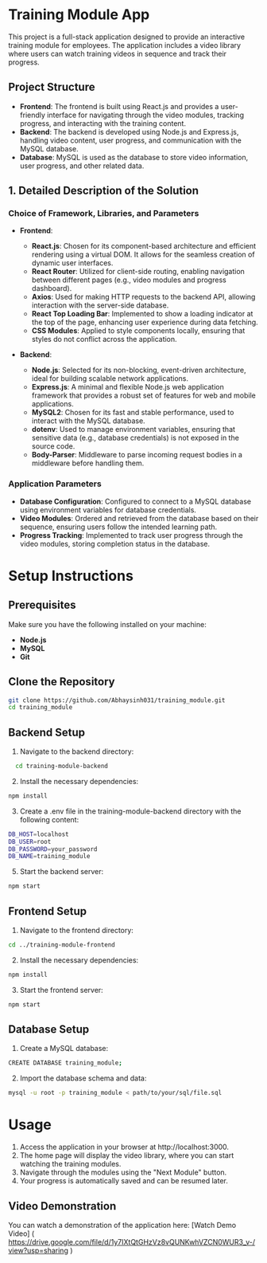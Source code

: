 # Training Module App

This project is a full-stack application designed to provide an interactive training module for employees. The application includes a video library where users can watch training videos in sequence and track their progress.

## Project Structure

- **Frontend**: The frontend is built using React.js and provides a user-friendly interface for navigating through the video modules, tracking progress, and interacting with the training content.
- **Backend**: The backend is developed using Node.js and Express.js, handling video content, user progress, and communication with the MySQL database.
- **Database**: MySQL is used as the database to store video information, user progress, and other related data.

## 1. Detailed Description of the Solution

### Choice of Framework, Libraries, and Parameters

- **Frontend**:
  - **React.js**: Chosen for its component-based architecture and efficient rendering using a virtual DOM. It allows for the seamless creation of dynamic user interfaces.
  - **React Router**: Utilized for client-side routing, enabling navigation between different pages (e.g., video modules and progress dashboard).
  - **Axios**: Used for making HTTP requests to the backend API, allowing interaction with the server-side database.
  - **React Top Loading Bar**: Implemented to show a loading indicator at the top of the page, enhancing user experience during data fetching.
  - **CSS Modules**: Applied to style components locally, ensuring that styles do not conflict across the application.

- **Backend**:
  - **Node.js**: Selected for its non-blocking, event-driven architecture, ideal for building scalable network applications.
  - **Express.js**: A minimal and flexible Node.js web application framework that provides a robust set of features for web and mobile applications.
  - **MySQL2**: Chosen for its fast and stable performance, used to interact with the MySQL database.
  - **dotenv**: Used to manage environment variables, ensuring that sensitive data (e.g., database credentials) is not exposed in the source code.
  - **Body-Parser**: Middleware to parse incoming request bodies in a middleware before handling them.

### Application Parameters

- **Database Configuration**: Configured to connect to a MySQL database using environment variables for database credentials.
- **Video Modules**: Ordered and retrieved from the database based on their sequence, ensuring users follow the intended learning path.
- **Progress Tracking**: Implemented to track user progress through the video modules, storing completion status in the database.

# Setup Instructions
## Prerequisites
Make sure you have the following installed on your machine:

- **Node.js**
- **MySQL**
- **Git**

## Clone the Repository

``` bash
git clone https://github.com/Abhaysinh031/training_module.git
cd training_module
```
## Backend Setup
1. Navigate to the backend directory:
```bash
  cd training-module-backend
```

2. Install the necessary dependencies:
```bash
npm install
```
3. Create a .env file in the training-module-backend directory with the following content:
```bash
DB_HOST=localhost
DB_USER=root
DB_PASSWORD=your_password
DB_NAME=training_module
```


5. Start the backend server:
```bash
npm start
```



## Frontend Setup
1. Navigate to the frontend directory:
```bash
cd ../training-module-frontend
```

2. Install the necessary dependencies:
```bash
npm install
```

3. Start the frontend server:
```bash
npm start
```

## Database Setup

1. Create a MySQL database:
```bash
CREATE DATABASE training_module;
```

2. Import the database schema and data:
```bash
mysql -u root -p training_module < path/to/your/sql/file.sql
```

# Usage
1. Access the application in your browser at http://localhost:3000.
2. The home page will display the video library, where you can start watching the training modules.
3. Navigate through the modules using the "Next Module" button.
4. Your progress is automatically saved and can be resumed later.


## Video Demonstration

You can watch a demonstration of the application here:
[Watch Demo Video] ( https://drive.google.com/file/d/1y7IXtQtGHzVz8vQUNKwhVZCN0WUR3_v-/view?usp=sharing ) 
